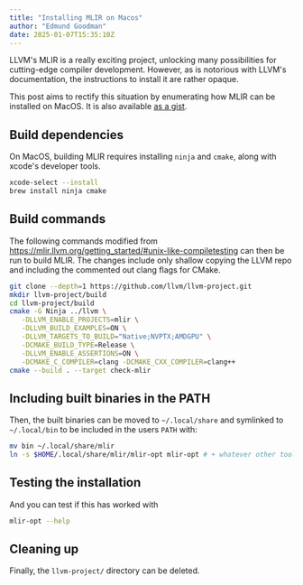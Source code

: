 ```yaml
---
title: "Installing MLIR on Macos"
author: "Edmund Goodman"
date: 2025-01-07T15:35:10Z
---
```


LLVM's MLIR is a really exciting project, unlocking many possibilities for
cutting-edge compiler development. However, as is notorious with LLVM's
documentation, the instructions to install it are rather opaque.

This post aims to rectify this situation by enumerating how MLIR can be
installed on MacOS. It is also available
[as a gist](https://gist.github.com/EdmundGoodman/1a2ab4171b67bad566045031b1861514).

<!--more-->

## Build dependencies

On MacOS, building MLIR requires installing `ninja` and `cmake`, along with
xcode's developer tools.

```bash
xcode-select --install
brew install ninja cmake
```

## Build commands

The following commands modified from
<https://mlir.llvm.org/getting_started/#unix-like-compiletesting> can then be
run to build MLIR. The changes include only shallow copying the LLVM repo and
including the commented out clang flags for CMake.

```bash
git clone --depth=1 https://github.com/llvm/llvm-project.git
mkdir llvm-project/build
cd llvm-project/build
cmake -G Ninja ../llvm \
   -DLLVM_ENABLE_PROJECTS=mlir \
   -DLLVM_BUILD_EXAMPLES=ON \
   -DLLVM_TARGETS_TO_BUILD="Native;NVPTX;AMDGPU" \
   -DCMAKE_BUILD_TYPE=Release \
   -DLLVM_ENABLE_ASSERTIONS=ON \
   -DCMAKE_C_COMPILER=clang -DCMAKE_CXX_COMPILER=clang++
cmake --build . --target check-mlir
```

## Including built binaries in the PATH

Then, the built binaries can be moved to `~/.local/share` and symlinked to
`~/.local/bin` to be included in the users `PATH` with:

```bash
mv bin ~/.local/share/mlir
ln -s $HOME/.local/share/mlir/mlir-opt mlir-opt # + whatever other tools are being used
```

## Testing the installation

And you can test if this has worked with

```bash
mlir-opt --help
```

## Cleaning up

Finally, the `llvm-project/` directory can be deleted.

